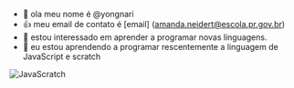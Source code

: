- 👋 ola meu nome é @yongnari
- 👍 meu email de contato é [email] (amanda.neidert@escola.pr.gov.br)
- 👀 estou interessado em aprender a programar novas linguagens.
- 🌱 eu estou aprendendo a programar rescentemente a linguagem de JavaScript e scratch


![JavaScratch](https://img.shields.io/badge/JavaScript-323330?style=for-the-badge&logo=javascript&logoColor=F7DF1E)
